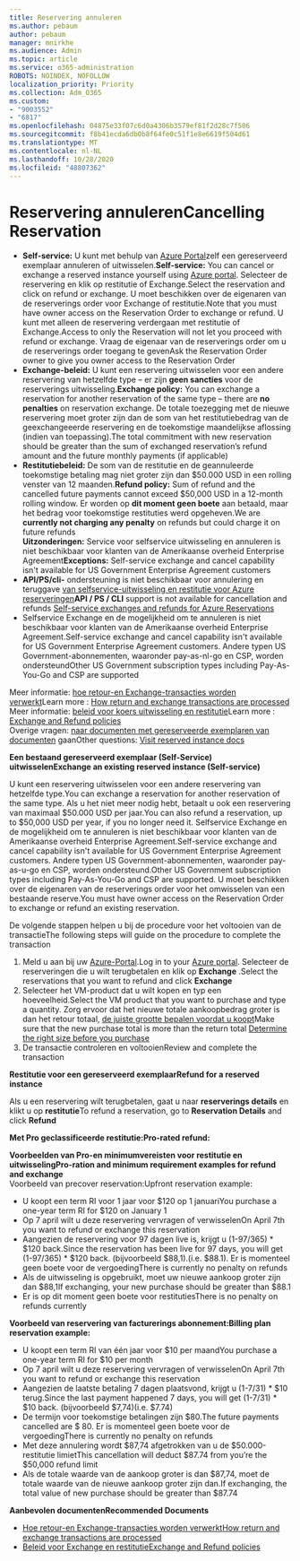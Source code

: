 ```yaml
---
title: Reservering annuleren
ms.author: pebaum
author: pebaum
manager: mnirkhe
ms.audience: Admin
ms.topic: article
ms.service: o365-administration
ROBOTS: NOINDEX, NOFOLLOW
localization_priority: Priority
ms.collection: Adm_O365
ms.custom:
- "9003552"
- "6817"
ms.openlocfilehash: 04875e33f07c6d0a4306b3579ef81f2d28c7f506
ms.sourcegitcommit: f8b41ecda6db0b8f64fe0c51f1e8e6619f504d61
ms.translationtype: MT
ms.contentlocale: nl-NL
ms.lasthandoff: 10/28/2020
ms.locfileid: "48807362"
---
```

# <a name="cancelling-reservation"></a><span data-ttu-id="5a049-102">Reservering annuleren</span><span class="sxs-lookup"><span data-stu-id="5a049-102">Cancelling Reservation</span></span>

- <span data-ttu-id="5a049-103">**Self-service:** U kunt met behulp van [Azure Portal](https://portal.azure.com/#blade/Microsoft_Azure_Reservations/ReservationsBrowseBlade)zelf een gereserveerd exemplaar annuleren of uitwisselen.</span><span class="sxs-lookup"><span data-stu-id="5a049-103">**Self-service:** You can cancel or exchange a reserved instance yourself using [Azure portal](https://portal.azure.com/#blade/Microsoft_Azure_Reservations/ReservationsBrowseBlade).</span></span> <span data-ttu-id="5a049-104">Selecteer de reservering en klik op restitutie of Exchange.</span><span class="sxs-lookup"><span data-stu-id="5a049-104">Select the reservation and click on refund or exchange.</span></span> <span data-ttu-id="5a049-105">U moet beschikken over de eigenaren van de reserverings order voor Exchange of restitutie.</span><span class="sxs-lookup"><span data-stu-id="5a049-105">Note that you must have owner access on the Reservation Order to exchange or refund.</span></span> <span data-ttu-id="5a049-106">U kunt met alleen de reservering verdergaan met restitutie of Exchange.</span><span class="sxs-lookup"><span data-stu-id="5a049-106">Access to only the Reservation will not let you proceed with refund or exchange.</span></span> <span data-ttu-id="5a049-107">Vraag de eigenaar van de reserverings order om u de reserverings order toegang te geven</span><span class="sxs-lookup"><span data-stu-id="5a049-107">Ask the Reservation Order owner to give you owner access to the Reservation Order</span></span>
- <span data-ttu-id="5a049-108">**Exchange-beleid:** U kunt een reservering uitwisselen voor een andere reservering van hetzelfde type – er zijn **geen sancties** voor de reserverings uitwisseling.</span><span class="sxs-lookup"><span data-stu-id="5a049-108">**Exchange policy:** You can exchange a reservation for another reservation of the same type – there are **no penalties** on reservation exchange.</span></span> <span data-ttu-id="5a049-109">De totale toezegging met de nieuwe reservering moet groter zijn dan de som van het restitutiebedrag van de geexchangeeerde reservering en de toekomstige maandelijkse aflossing (indien van toepassing).</span><span class="sxs-lookup"><span data-stu-id="5a049-109">The total commitment with new reservation should be greater than the sum of exchanged reservation’s refund amount and the future monthly payments (if applicable)</span></span>
- <span data-ttu-id="5a049-110">**Restitutiebeleid:** De som van de restitutie en de geannuleerde toekomstige betaling mag niet groter zijn dan $50.000 USD in een rolling venster van 12 maanden.</span><span class="sxs-lookup"><span data-stu-id="5a049-110">**Refund policy:** Sum of refund and the cancelled future payments cannot exceed $50,000 USD in a 12-month rolling window.</span></span> <span data-ttu-id="5a049-111">Er worden op **dit moment geen boete** aan betaald, maar het bedrag voor toekomstige restituties werd opgeheven.</span><span class="sxs-lookup"><span data-stu-id="5a049-111">We are **currently not charging any penalty** on refunds but could charge it on future refunds</span></span>  
    <span data-ttu-id="5a049-112">**Uitzonderingen:** Service voor selfservice uitwisseling en annuleren is niet beschikbaar voor klanten van de Amerikaanse overheid Enterprise Agreement</span><span class="sxs-lookup"><span data-stu-id="5a049-112">**Exceptions:** Self-service exchange and cancel capability isn't available for US Government Enterprise Agreement customers</span></span>
- <span data-ttu-id="5a049-113">**API/PS/cli-** ondersteuning is niet beschikbaar voor annulering en teruggave [van selfservice-uitwisseling en restitutie voor Azure reserveringen](https://docs.microsoft.com/azure/cost-management-billing/reservations/exchange-and-refund-azure-reservations?WT.mc_id=Portal-Microsoft_Azure_Support)</span><span class="sxs-lookup"><span data-stu-id="5a049-113">**API / PS / CLI** support is not available for cancellation and refunds [Self-service exchanges and refunds for Azure Reservations](https://docs.microsoft.com/azure/cost-management-billing/reservations/exchange-and-refund-azure-reservations?WT.mc_id=Portal-Microsoft_Azure_Support)</span></span>
- <span data-ttu-id="5a049-114">Selfservice Exchange en de mogelijkheid om te annuleren is niet beschikbaar voor klanten van de Amerikaanse overheid Enterprise Agreement.</span><span class="sxs-lookup"><span data-stu-id="5a049-114">Self-service exchange and cancel capability isn't available for US Government Enterprise Agreement customers.</span></span> <span data-ttu-id="5a049-115">Andere typen US Government-abonnementen, waaronder pay-as-nl-go en CSP, worden ondersteund</span><span class="sxs-lookup"><span data-stu-id="5a049-115">Other US Government subscription types including Pay-As-You-Go and CSP are supported</span></span>

<span data-ttu-id="5a049-116">Meer informatie: [hoe retour-en Exchange-transacties worden verwerkt](https://docs.microsoft.com/azure/billing/billing-azure-reservations-self-service-exchange-and-refund?WT.mc_id=Portal-Microsoft_Azure_Support#how-return-and-exchange-transactions-are-processed)</span><span class="sxs-lookup"><span data-stu-id="5a049-116">Learn more : [How return and exchange transactions are processed](https://docs.microsoft.com/azure/billing/billing-azure-reservations-self-service-exchange-and-refund?WT.mc_id=Portal-Microsoft_Azure_Support#how-return-and-exchange-transactions-are-processed)</span></span>  
<span data-ttu-id="5a049-117">Meer informatie: [beleid voor koers uitwisseling en restitutie](https://docs.microsoft.com/azure/billing/billing-azure-reservations-self-service-exchange-and-refund?WT.mc_id=Portal-Microsoft_Azure_Support#exchange-policies)</span><span class="sxs-lookup"><span data-stu-id="5a049-117">Learn more : [Exchange and Refund policies](https://docs.microsoft.com/azure/billing/billing-azure-reservations-self-service-exchange-and-refund?WT.mc_id=Portal-Microsoft_Azure_Support#exchange-policies)</span></span>  
<span data-ttu-id="5a049-118">Overige vragen: [naar documenten met gereserveerde exemplaren van documenten](https://docs.microsoft.com/azure/billing/billing-save-compute-costs-reservations?WT.mc_id=Portal-Microsoft_Azure_Support) gaan</span><span class="sxs-lookup"><span data-stu-id="5a049-118">Other questions: [Visit reserved instance docs](https://docs.microsoft.com/azure/billing/billing-save-compute-costs-reservations?WT.mc_id=Portal-Microsoft_Azure_Support)</span></span>

<span data-ttu-id="5a049-119">**Een bestaand gereserveerd exemplaar (Self-Service) uitwisselen**</span><span class="sxs-lookup"><span data-stu-id="5a049-119">**Exchange an existing reserved instance (Self-service)**</span></span>

<span data-ttu-id="5a049-120">U kunt een reservering uitwisselen voor een andere reservering van hetzelfde type.</span><span class="sxs-lookup"><span data-stu-id="5a049-120">You can exchange a reservation for another reservation of the same type.</span></span> <span data-ttu-id="5a049-121">Als u het niet meer nodig hebt, betaalt u ook een reservering van maximaal $50.000 USD per jaar.</span><span class="sxs-lookup"><span data-stu-id="5a049-121">You can also refund a reservation, up to $50,000 USD per year, if you no longer need it.</span></span> <span data-ttu-id="5a049-122">Selfservice Exchange en de mogelijkheid om te annuleren is niet beschikbaar voor klanten van de Amerikaanse overheid Enterprise Agreement.</span><span class="sxs-lookup"><span data-stu-id="5a049-122">Self-service exchange and cancel capability isn't available for US Government Enterprise Agreement customers.</span></span> <span data-ttu-id="5a049-123">Andere typen US Government-abonnementen, waaronder pay-as-u-go en CSP, worden ondersteund.</span><span class="sxs-lookup"><span data-stu-id="5a049-123">Other US Government subscription types including Pay-As-You-Go and CSP are supported.</span></span> <span data-ttu-id="5a049-124">U moet beschikken over de eigenaren van de reserverings order voor het omwisselen van een bestaande reserve.</span><span class="sxs-lookup"><span data-stu-id="5a049-124">You must have owner access on the Reservation Order to exchange or refund an existing reservation.</span></span>

<span data-ttu-id="5a049-125">De volgende stappen helpen u bij de procedure voor het voltooien van de transactie</span><span class="sxs-lookup"><span data-stu-id="5a049-125">The following steps will guide on the procedure to complete the transaction</span></span>

1. <span data-ttu-id="5a049-126">Meld u aan bij uw [Azure-Portal](https://portal.azure.com/#blade/Microsoft_Azure_Reservations/ReservationsBrowseBlade).</span><span class="sxs-lookup"><span data-stu-id="5a049-126">Log in to your [Azure portal](https://portal.azure.com/#blade/Microsoft_Azure_Reservations/ReservationsBrowseBlade).</span></span> <span data-ttu-id="5a049-127">Selecteer de reserveringen die u wilt terugbetalen en klik op **Exchange** .</span><span class="sxs-lookup"><span data-stu-id="5a049-127">Select the reservations that you want to refund and click **Exchange**</span></span>
2. <span data-ttu-id="5a049-128">Selecteer het VM-product dat u wilt kopen en typ een hoeveelheid.</span><span class="sxs-lookup"><span data-stu-id="5a049-128">Select the VM product that you want to purchase and type a quantity.</span></span> <span data-ttu-id="5a049-129">Zorg ervoor dat het nieuwe totale aankoopbedrag groter is dan het retour totaal, [de juiste grootte bepalen voordat u koopt](https://docs.microsoft.com/azure/virtual-machines/windows/prepay-reserved-vm-instances?WT.mc_id=Portal-Microsoft_Azure_Support#determine-the-right-vm-size-before-you-buy)</span><span class="sxs-lookup"><span data-stu-id="5a049-129">Make sure that the new purchase total is more than the return total [Determine the right size before you purchase](https://docs.microsoft.com/azure/virtual-machines/windows/prepay-reserved-vm-instances?WT.mc_id=Portal-Microsoft_Azure_Support#determine-the-right-vm-size-before-you-buy)</span></span>
3. <span data-ttu-id="5a049-130">De transactie controleren en voltooien</span><span class="sxs-lookup"><span data-stu-id="5a049-130">Review and complete the transaction</span></span>

<span data-ttu-id="5a049-131">**Restitutie voor een gereserveerd exemplaar**</span><span class="sxs-lookup"><span data-stu-id="5a049-131">**Refund for a reserved instance**</span></span>

<span data-ttu-id="5a049-132">Als u een reservering wilt terugbetalen, gaat u naar **reserverings details** en klikt u op **restitutie**</span><span class="sxs-lookup"><span data-stu-id="5a049-132">To refund a reservation, go to **Reservation Details** and click **Refund**</span></span>

<span data-ttu-id="5a049-133">**Met Pro geclassificeerde restitutie:**</span><span class="sxs-lookup"><span data-stu-id="5a049-133">**Pro-rated refund:**</span></span>

<span data-ttu-id="5a049-134">**Voorbeelden van Pro-en minimumvereisten voor restitutie en uitwisseling**</span><span class="sxs-lookup"><span data-stu-id="5a049-134">**Pro-ration and minimum requirement examples for refund and exchange**</span></span>  
<span data-ttu-id="5a049-135">Voorbeeld van precover reservation:</span><span class="sxs-lookup"><span data-stu-id="5a049-135">Upfront reservation example:</span></span>

- <span data-ttu-id="5a049-136">U koopt een term RI voor 1 jaar voor $120 op 1 januari</span><span class="sxs-lookup"><span data-stu-id="5a049-136">You purchase a one-year term RI for $120 on January 1</span></span>
- <span data-ttu-id="5a049-137">Op 7 april wilt u deze reservering vervragen of verwisselen</span><span class="sxs-lookup"><span data-stu-id="5a049-137">On April 7th you want to refund or exchange this reservation</span></span>
- <span data-ttu-id="5a049-138">Aangezien de reservering voor 97 dagen live is, krijgt u (1-97/365) \* $120 back.</span><span class="sxs-lookup"><span data-stu-id="5a049-138">Since the reservation has been live for 97 days, you will get (1-97/365) \* $120 back.</span></span> <span data-ttu-id="5a049-139">(bijvoorbeeld $88,1).</span><span class="sxs-lookup"><span data-stu-id="5a049-139">(i.e. $88.1).</span></span> <span data-ttu-id="5a049-140">Er is momenteel geen boete voor de vergoeding</span><span class="sxs-lookup"><span data-stu-id="5a049-140">There is currently no penalty on refunds</span></span>
- <span data-ttu-id="5a049-141">Als de uitwisseling is opgebruikt, moet uw nieuwe aankoop groter zijn dan $88,1</span><span class="sxs-lookup"><span data-stu-id="5a049-141">If exchanging, your new purchase should be greater than $88.1</span></span>
- <span data-ttu-id="5a049-142">Er is op dit moment geen boete voor restituties</span><span class="sxs-lookup"><span data-stu-id="5a049-142">There is no penalty on refunds currently</span></span>

<span data-ttu-id="5a049-143">**Voorbeeld van reservering van facturerings abonnement:**</span><span class="sxs-lookup"><span data-stu-id="5a049-143">**Billing plan reservation example:**</span></span>

- <span data-ttu-id="5a049-144">U koopt een term RI van één jaar voor $10 per maand</span><span class="sxs-lookup"><span data-stu-id="5a049-144">You purchase a one-year term RI for $10 per month</span></span>
- <span data-ttu-id="5a049-145">Op 7 april wilt u deze reservering vervragen of verwisselen</span><span class="sxs-lookup"><span data-stu-id="5a049-145">On April 7th you want to refund or exchange this reservation</span></span>
- <span data-ttu-id="5a049-146">Aangezien de laatste betaling 7 dagen plaatsvond, krijgt u (1-7/31) \* $10 terug.</span><span class="sxs-lookup"><span data-stu-id="5a049-146">Since the last payment happened 7 days, you will get (1-7/31) \* $10 back.</span></span> <span data-ttu-id="5a049-147">(bijvoorbeeld $7,74)</span><span class="sxs-lookup"><span data-stu-id="5a049-147">(i.e. $7.74)</span></span>
- <span data-ttu-id="5a049-148">De termijn voor toekomstige betalingen zijn $80.</span><span class="sxs-lookup"><span data-stu-id="5a049-148">The future payments cancelled are $ 80.</span></span> <span data-ttu-id="5a049-149">Er is momenteel geen boete voor de vergoeding</span><span class="sxs-lookup"><span data-stu-id="5a049-149">There is currently no penalty on refunds</span></span>
- <span data-ttu-id="5a049-150">Met deze annulering wordt $87,74 afgetrokken van u de $50.000-restitutie limiet</span><span class="sxs-lookup"><span data-stu-id="5a049-150">This cancellation will deduct $87.74 from you’re the $50,000 refund limit</span></span>
- <span data-ttu-id="5a049-151">Als de totale waarde van de aankoop groter is dan $87,74, moet de totale waarde van de nieuwe aankoop groter zijn dan.</span><span class="sxs-lookup"><span data-stu-id="5a049-151">If exchanging, the total value of new purchase should be greater than $87.74</span></span>

<span data-ttu-id="5a049-152">**Aanbevolen documenten**</span><span class="sxs-lookup"><span data-stu-id="5a049-152">**Recommended Documents**</span></span>

- [<span data-ttu-id="5a049-153">Hoe retour-en Exchange-transacties worden verwerkt</span><span class="sxs-lookup"><span data-stu-id="5a049-153">How return and exchange transactions are processed</span></span>](https://docs.microsoft.com/azure/billing/billing-azure-reservations-self-service-exchange-and-refund?WT.mc_id=Portal-Microsoft_Azure_Support#how-return-and-exchange-transactions-are-processed)
- [<span data-ttu-id="5a049-154">Beleid voor Exchange en restitutie</span><span class="sxs-lookup"><span data-stu-id="5a049-154">Exchange and Refund policies</span></span>](https://docs.microsoft.com/azure/billing/billing-azure-reservations-self-service-exchange-and-refund?WT.mc_id=Portal-Microsoft_Azure_Support#exchange-policies)
